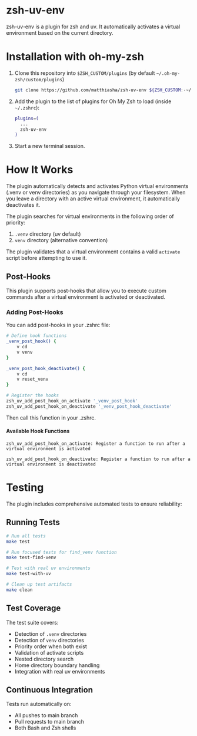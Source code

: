 # zsh-uv-env

zsh-uv-env is a plugin for zsh and uv. It automatically activates a virtual environment
based on the current directory.

# Installation with oh-my-zsh

1. Clone this repository into `$ZSH_CUSTOM/plugins` (by default
   `~/.oh-my-zsh/custom/plugins`)

   ```sh
   git clone https://github.com/matthiasha/zsh-uv-env ${ZSH_CUSTOM:-~/.oh-my-zsh/custom}/plugins/zsh-uv-env
   ```

2. Add the plugin to the list of plugins for Oh My Zsh to load (inside `~/.zshrc`):

   ```sh
   plugins=(
     ...
     zsh-uv-env
   )
   ```

3. Start a new terminal session.

# How It Works

The plugin automatically detects and activates Python virtual environments (.venv
or venv directories) as you navigate through your filesystem. When you leave a directory with an
active virtual environment, it automatically deactivates it.

The plugin searches for virtual environments in the following order of priority:
1. `.venv` directory (uv default)
2. `venv` directory (alternative convention)

The plugin validates that a virtual environment contains a valid `activate` script before attempting to use it.

## Post-Hooks

This plugin supports post-hooks that allow you to execute custom commands after a
virtual environment is activated or deactivated.

### Adding Post-Hooks

You can add post-hooks in your .zshrc file:

```bash
# Define hook functions
_venv_post_hook() {
    v cd
    v venv
}

_venv_post_hook_deactivate() {
    v cd
    v reset_venv
}

# Register the hooks
zsh_uv_add_post_hook_on_activate '_venv_post_hook'
zsh_uv_add_post_hook_on_deactivate '_venv_post_hook_deactivate'
```

Then call this function in your .zshrc.

#### Available Hook Functions

    zsh_uv_add_post_hook_on_activate: Register a function to run after a virtual environment is activated

    zsh_uv_add_post_hook_on_deactivate: Register a function to run after a virtual environment is deactivated

# Testing

The plugin includes comprehensive automated tests to ensure reliability:

## Running Tests

```bash
# Run all tests
make test

# Run focused tests for find_venv function
make test-find-venv

# Test with real uv environments
make test-with-uv

# Clean up test artifacts
make clean
```

## Test Coverage

The test suite covers:
- Detection of `.venv` directories
- Detection of `venv` directories  
- Priority order when both exist
- Validation of activate scripts
- Nested directory search
- Home directory boundary handling
- Integration with real uv environments

## Continuous Integration

Tests run automatically on:
- All pushes to main branch
- Pull requests to main branch
- Both Bash and Zsh shells
